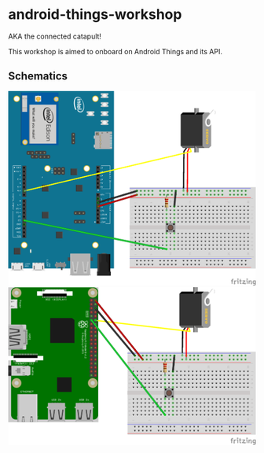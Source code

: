 # android-things-workshop
AKA the connected catapult!

This workshop is aimed to onboard on Android Things and its API.

## Schematics

![Schematics for Intel Edison](catapult-button-edison.png)
![Schematics for Raspberry Pi 3](catapult-button-raspberry.png)